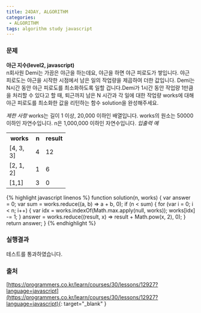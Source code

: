 ```yaml
---
title: 24DAY, ALGORITHM
categories:
 - ALGORITHM
tags: algorithm study javascript
---
```


### 문제
**야근 지수(level2, javascript)**<br />
n회사원 Demi는 가끔은 야근을 하는데요, 야근을 하면 야근 피로도가 쌓입니다. 야근 피로도는 야근을 시작한 시점에서 남은 일의 작업량을 제곱하여 더한 값입니다. Demi는 N시간 동안 야근 피로도를 최소화하도록 일할 겁니다.Demi가 1시간 동안 작업량 1만큼을 처리할 수 있다고 할 때, 퇴근까지 남은 N 시간과 각 일에 대한 작업량 works에 대해 야근 피로도를 최소화한 값을 리턴하는 함수 solution을 완성해주세요.

*제한 사항*
works는 길이 1 이상, 20,000 이하인 배열입니다.
works의 원소는 50000 이하인 자연수입니다.
n은 1,000,000 이하인 자연수입니다.
*입출력 예*
<table>
  <colgroup>
    <col width="70px" />
    <col width="27px" />
    <col width="60px" />
  </colgroup>
  <tr>
    <th>works</th>
    <th>n</th>
    <th>result</th>
  </tr>
  <tr>
    <td>[4, 3, 3]</td>
    <td>4</td>
    <td>12</td>
  </tr>
  <tr>
    <td>[2, 1, 2]</td>
    <td>1</td>
    <td>6</td>
  </tr>
  <tr>
    <td>[1,1]</td>
    <td>3</td>
    <td>0</td>
  </tr>
</table>


{% highlight javascript linenos %}
function solution(n, works) {
  var answer = 0;
  var sum = works.reduce((a, b) => a + b, 0);
  if (n < sum) {
    for (var i = 0; i < n; i++) {
      var idx = works.indexOf(Math.max.apply(null, works));
      works[idx] -= 1;
    }
    answer = works.reduce((result, x) => result + Math.pow(x, 2), 0);
  }
  return answer;
}
{% endhighlight %}

### 실행결과
테스트를 통과하였습니다.

### 출처
[https://programmers.co.kr/learn/courses/30/lessons/12927?language=javascript](https://programmers.co.kr/learn/courses/30/lessons/12927?language=javascript){: target="_blank" }